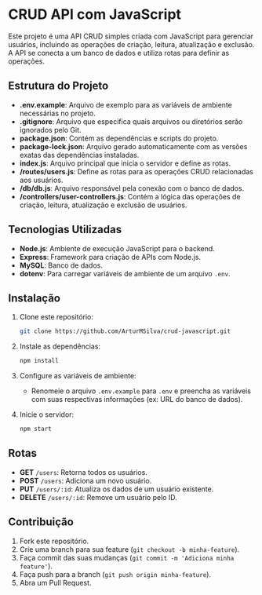 # CRUD API com JavaScript

Este projeto é uma API CRUD simples criada com JavaScript para gerenciar usuários, incluindo as operações de criação, leitura, atualização e exclusão. A API se conecta a um banco de dados e utiliza rotas para definir as operações.

## Estrutura do Projeto

- **.env.example**: Arquivo de exemplo para as variáveis de ambiente necessárias no projeto.
- **.gitignore**: Arquivo que especifica quais arquivos ou diretórios serão ignorados pelo Git.
- **package.json**: Contém as dependências e scripts do projeto.
- **package-lock.json**: Arquivo gerado automaticamente com as versões exatas das dependências instaladas.
- **index.js**: Arquivo principal que inicia o servidor e define as rotas.
- **/routes/users.js**: Define as rotas para as operações CRUD relacionadas aos usuários.
- **/db/db.js**: Arquivo responsável pela conexão com o banco de dados.
- **/controllers/user-controllers.js**: Contém a lógica das operações de criação, leitura, atualização e exclusão de usuários.

## Tecnologias Utilizadas

- **Node.js**: Ambiente de execução JavaScript para o backend.
- **Express**: Framework para criação de APIs com Node.js.
- **MySQL**: Banco de dados.
- **dotenv**: Para carregar variáveis de ambiente de um arquivo `.env`.

## Instalação

1. Clone este repositório:
    ```bash
    git clone https://github.com/ArturMSilva/crud-javascript.git
    ```
   
2. Instale as dependências:
    ```bash
    npm install
    ```

3. Configure as variáveis de ambiente:
    - Renomeie o arquivo `.env.example` para `.env` e preencha as variáveis com suas respectivas informações (ex: URL do banco de dados).

4. Inicie o servidor:
    ```bash
    npm start
    ```

## Rotas

- **GET** `/users`: Retorna todos os usuários.
- **POST** `/users`: Adiciona um novo usuário.
- **PUT** `/users/:id`: Atualiza os dados de um usuário existente.
- **DELETE** `/users/:id`: Remove um usuário pelo ID.

## Contribuição

1. Fork este repositório.
2. Crie uma branch para sua feature (`git checkout -b minha-feature`).
3. Faça commit das suas mudanças (`git commit -m 'Adiciona minha feature'`).
4. Faça push para a branch (`git push origin minha-feature`).
5. Abra um Pull Request.
